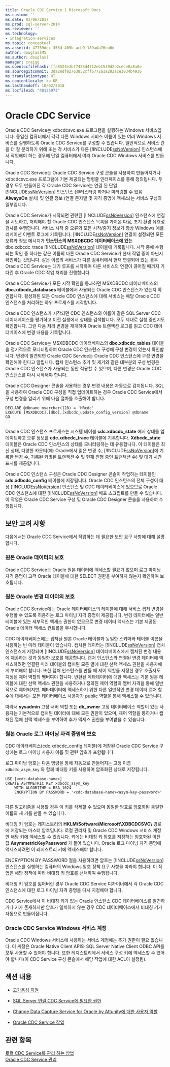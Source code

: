 ```yaml
---
title: Oracle CDC Service | Microsoft Docs
ms.custom: ''
ms.date: 03/06/2017
ms.prod: sql-server-2014
ms.reviewer: ''
ms.technology:
- integration-services
ms.topic: conceptual
ms.assetid: 47759ddc-358d-405b-acb9-189ada76ea6d
author: douglaslMS
ms.author: douglasl
manager: craigg
ms.openlocfilehash: ffa8524e3bf7423d4712eb1539d2b2cece8a8a0e
ms.sourcegitcommit: 3da2edf82763852cff6772a1a282ace3034b4936
ms.translationtype: HT
ms.contentlocale: ko-KR
ms.lasthandoff: 10/02/2018
ms.locfileid: "48125973"
---
```

# <a name="the-oracle-cdc-service"></a>Oracle CDC Service
  Oracle CDC Service는 xdbcdcsvc.exe 프로그램을 실행하는 Windows 서비스입니다. 동일한 컴퓨터에서 각각 다른 Windows 서비스 이름이 있는 여러 Windows 서비스를 실행하도록 Oracle CDC Service를 구성할 수 있습니다. 일반적으로 서비스 간을 더 잘 분리하기 위해 또는 각 서비스가 다른 [!INCLUDE[ssNoVersion](../../includes/ssnoversion-md.md)] 인스턴스에서 작업해야 하는 경우에 단일 컴퓨터에서 여러 Oracle CDC Windows 서비스를 만듭니다.  
  
 Oracle CDC Service는 Oracle CDC Service 구성 콘솔을 사용하여 만들어지거나 xdbcdcsvc.exe 프로그램에 기본 제공되는 명령줄 인터페이스를 통해 정의됩니다. 두 경우 모두 만들어진 각 Oracle CDC Service는 연결 된 단일 [!INCLUDE[ssNoVersion](../../includes/ssnoversion-md.md)] 인스턴스 (클러스터링 하거나 미러링할 수 있음 **AlwaysOn** 설치) 및 연결 정보 (연결 문자열 및 자격 증명에 액세스)는 서비스 구성의 일부입니다.  
  
 Oracle CDC Service가 시작되면 관련된 [!INCLUDE[ssNoVersion](../../includes/ssnoversion-md.md)] 인스턴스에 연결을 시도하고, 처리해야 할 Oracle CDC 인스턴스 목록을 가져온 다음, 초기 환경 유효성 검사를 수행합니다. 서비스 시작 중 오류와 모든 시작/중지 정보가 항상 Windows 애플리케이션 이벤트 로그에 기록됩니다. [!INCLUDE[ssNoVersion](../../includes/ssnoversion-md.md)] 연결이 설정되면 모든 오류와 정보 메시지가 **인스턴스의 MSXDBCDC 데이터베이스에 있는** dbo.xdbcdc_trace [!INCLUDE[ssNoVersion](../../includes/ssnoversion-md.md)] 테이블에 기록됩니다. 시작 중에 수행되는 확인 중 하나는 같은 이름의 다른 Oracle CDC Service가 현재 작업 중이 아닌지 확인하는 것입니다. 같은 이름의 서비스가 다른 컴퓨터에서 현재 연결되어 있는 경우 Oracle CDC Service는 대기 루프를 시작하여 다른 서비스의 연결이 끊어질 때까지 기다린 후 Oracle CDC 작업 처리를 진행합니다.  
  
 Oracle CDC Service가 모든 시작 확인을 통과하면 MSXDBCDC 데이터베이스의 **dbo.xdbcdc_databases** 테이블에서 사용되는 Oracle CDC 인스턴스가 있는지 확인합니다. 활성화된 모든 Oracle CDC 인스턴스에 대해 서비스는 해당 Oracle CDC 인스턴스를 처리하는 하위 프로세스를 시작합니다.  
  
 Oracle CDC 인스턴스가 시작되면 CDC 인스턴스와 이름이 같은 SQL Server CDC 데이터베이스를 평가하고 이전 실행에서 상태를 검색합니다. 모두 제대로 실행 중인지도 확인합니다. 그런 다음 처리 변경을 재개하여 Oracle 트랜잭션 로그를 읽고 CDC 데이터베이스에 변경 내용을 기록합니다.  
  
 Oracle CDC Service는 MSXDBCDC 데이터베이스의 **dbo.xdbcdc_tables** 테이블을 정기적으로 모니터링하여 Oracle CDC 인스턴스 구성에 구성 변경이 있는지 확인합니다. 변경이 발견되면 Oracle CDC Service는 Oracle CDC 인스턴스에 구성 변경을 확인해야 한다고 알립니다. 캡처 인스턴스 추가 및 제거와 같은 대부분의 구성 변경은 Oracle CDC 인스턴스가 사용되는 동안 적용할 수 있으며, 다른 변경은 Oracle CDC 인스턴스를 다시 시작해야 합니다.  
  
 Oracle CDC Designer 콘솔을 사용하는 경우 변경 내용은 자동으로 감지됩니다. SQL을 사용하여 Oracle CDC 구성을 직접 업데이트하는 경우 Oracle CDC Service에서 구성 변경을 알리기 위해 다음 절차를 호출해야 합니다.  
  
```  
DECLARE @dbname nvarchar(128) = 'HRcdc'  
EXECUTE [MSXDBCDC].[dbo].[xdbcdc_update_config_version] @dbname  
GO  
  
```  
  
 Oracle CDC 인스턴스 프로세스는 시스템 테이블 **cdc.xdbcdc_state** 에서 상태를 업데이트하고 오류 정보를 **cdc.xdbcdc_trace** 테이블에 기록합니다. **Xdbcdc_state** 테이블은 Oracle CDC 인스턴스의 상태를 모니터링하는 데 유용합니다. 이 테이블은 최신 상태, 다양한 카운터(예: Oracle에서 읽은 변경 수, [!INCLUDE[ssNoVersion](../../includes/ssnoversion-md.md)]에 기록한 변경 수, 기록된 커밋된 트랜잭션 수 및 현재 진행 중인 트랜잭션 수) 및 대기 시간 표시를 제공합니다.  
  
 Oracle CDC 인스턴스 구성은 Oracle CDC Designer 콘솔이 작업하는 테이블인 **cdc.xdbcdc_config** 테이블에 저장됩니다. Oracle CDC 인스턴스의 전체 구성이 대상 [!INCLUDE[ssNoVersion](../../includes/ssnoversion-md.md)] 인스턴스 및 CDC 데이터베이스에 있으므로 Oracle CDC 인스턴스에 대한 [!INCLUDE[ssNoVersion](../../includes/ssnoversion-md.md)] 배포 스크립트를 만들 수 있습니다. 이 작업은 Oracle CDC Service 구성 및 Oracle CDC Designer 콘솔을 사용하여 수행됩니다.  
  
## <a name="security-considerations"></a>보안 고려 사항  
 다음에서는 Oracle CDC Service에서 작업하는 데 필요한 보안 요구 사항에 대해 설명합니다.  
  
### <a name="protection-of-source-oracle-data"></a>원본 Oracle 데이터의 보호  
 Oracle CDC Service는 Oracle 원본 데이터에 액세스할 필요가 없으며 로그 마이닝 자격 증명이 고객 Oracle 테이블에 대한 SELECT 권한을 부여하지 않는지 확인하여 보호됩니다.  
  
### <a name="protection-of-source-oracle-change-data"></a>원본 Oracle 변경 데이터의 보호  
 Oracle CDC Service에는 Oracle 데이터베이스의 테이블에 대해 서비스 캡처 변경을 수행할 수 있도록 허용하는 로그 마이닝 자격 증명이 제공됩니다. 변경 데이터에는 일반 테이블에 있는 세부적인 액세스 권한이 없으므로 변경 데이터 액세스는 기본 제공된 Oracle 데이터 액세스 컨트롤을 무시합니다.  
  
 CDC 데이터베이스에는 캡처된 원본 Oracle 테이블과 동일한 스키마와 테이블 이름을 사용하는 빈 미러 테이블이 있습니다. 캡처된 데이터는 [!INCLUDE[ssNoVersion](../../includes/ssnoversion-md.md)] 캡처 인스턴스에 저장되며 [!INCLUDE[ssNoVersion](../../includes/ssnoversion-md.md)] 데이터베이스에서 캡처된 변경 내용에 제공하는 것과 동일한 보호를 제공합니다. 캡처 인스턴스와 연결된 변경 데이터에 액세스하려면 연결된 미러 테이블의 캡처된 모든 열에 대한 선택 액세스 권한을 사용자에게 부여해야 합니다. 또한 캡처 인스턴스를 만들 때 제어 역할을 지정한 경우 호출자도 지정된 제어 역할의 멤버여야 합니다. 반환된 메타데이터에 대한 액세스는 기본 원본 테이블에 대한 선택 액세스 권한을 사용하거나 정의된 제어 역할의 멤버 자격을 통해 일반적으로 제어되지만, 메타데이터에 액세스하기 위한 다른 일반적인 변경 데이터 캡처 함수에 대해서는 모든 데이터베이스 사용자가 public 역할을 통해 액세스할 수 있습니다.  
  
 따라서 **sysadmin** 고정 서버 역할 또는 **db_owner** 고정 데이터베이스 역할이 있는 사용자는 기본적으로 캡처된 데이터에 대해 모든 권한이 있으며, 제어 역할을 통하거나 캡처된 열에 선택 액세스를 부여하여 추가 액세스 권한을 부여받을 수 있습니다.  
  
### <a name="protection-of-source-oracle-log-mining-credentials"></a>원본 Oracle 로그 마이닝 자격 증명의 보호  
 CDC 데이터베이스(cdc.xdbcdc_config 테이블)에 저장된 Oracle CDC Service 구성에는 로그 마이닝 사용자 이름 및 관련 암호가 포함됩니다.  
  
 로그 마이닝 암호는 다음 명령을 통해 자동으로 만들어지는 고정 이름 `xdbcdc_asym_key` 와 함께 비대칭 키를 사용하여 암호화된 상태로 저장됩니다.  
  
```  
USE [<cdc-database-name>]  
CREATE ASYMMETRIC KEY xdbcdc_asym_key  
    WITH ALGORITHM = RSA_1024  
    ENCRYPTION BY PASSWORD = '<cdc-database-name><asym-key-password>'  
  
```  
  
 다른 알고리즘을 사용할 경우 이 키를 삭제할 수 있으며 동일한 암호로 암호화된 동일한 이름의 새 키를 만들 수 있습니다.  
  
 비대칭 키 암호는 레지스트리의 **HKLM\Software\Microsoft\XDBCDCSVC\\<service-name>** 경로에 저장되는 마스터 암호입니다. 로컬 관리자 및 Oracle CDC Windows 서비스 계정만 해당 키에 액세스할 수 있습니다. 키에는 비대칭 키 암호를 저장하는 암호화된 이진 값 **AsymmetricKeyPassword** 가 들어 있습니다. Oracle 로그 마이닝 자격 증명에 액세스하려면 이 레지스트리 키에 액세스해야 합니다.  
  
 ENCRYPTION BY PASSWORD 절을 사용하려면 암호는 [!INCLUDE[ssNoVersion](../../includes/ssnoversion-md.md)] 인스턴스를 실행하는 컴퓨터의 Windows 암호 정책 요구 사항을 따라야 합니다. 이 작업은 해당 정책에 따라 비대칭 키 암호를 선택하여 수행됩니다.  
  
 비대칭 키 암호를 잃어버린 경우 Oracle CDC Service 디자이너에서 각 Oracle CDC 인스턴스에 대한 로그 마이닝 자격 증명을 다시 지정해야 합니다.  
  
 CDC Service에서 이 비대칭 키가 없는 Oracle 인스턴스 CDC 데이터베이스를 발견하거나 키가 존재하지만 암호가 일치하지 않는 경우 CDC 데이터베이스에서 비대칭 키가 자동으로 만들어집니다.  
  
### <a name="oracle-cdc-service-windows-service-account"></a>Oracle CDC Service Windows 서비스 계정  
 Oracle CDC Windows 서비스에 사용하는 서비스 계정에는 추가 권한이 필요 없습니다. 이 계정은 Oracle Native Client API와 SQL Server Native Client ODBC API를 모두 사용할 수 있어야 합니다. 또한 레지스트리에서 서비스 구성 키에 액세스할 수 있어야 합니다(이 CDC Service 구성 콘솔에서 해당 작업에 대한 ACL이 설정됨).  
  
## <a name="in-this-section"></a>섹션 내용  
  
-   [고가용성 지원](high-availability-support.md)  
  
-   [SQL Server 연결 CDC Service에 필요한 권한](sql-server-connection-required-permissions-for-the-cdc-service.md)  
  
-   [Change Data Capture Service for Oracle by Attunity에 대한 사용자 역할](user-roles.md)  
  
-   [Oracle CDC Service 작업](the-oracle-cdc-service.md)  
  
## <a name="see-also"></a>관련 항목  
 [로컬 CDC Service를 관리 하는 방법](how-to-manage-a-local-cdc-service.md)   
 [Oracle CDC Service 관리](manage-an-oracle-cdc-service.md)  
  
  

